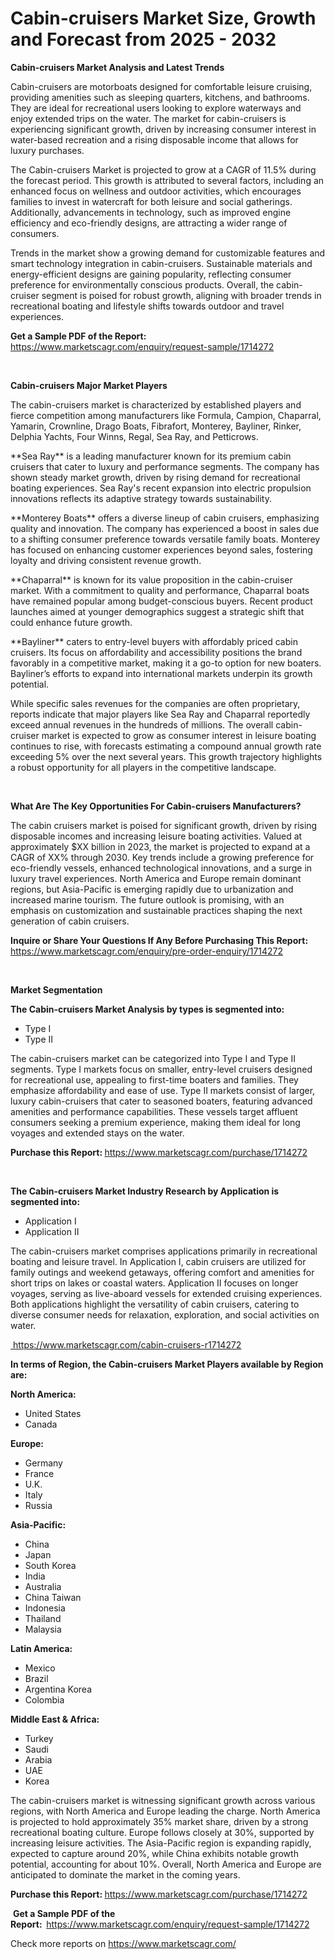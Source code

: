 <p><h1>Cabin-cruisers Market Size, Growth and Forecast from 2025 - 2032</h1></p><p><strong>Cabin-cruisers Market Analysis and Latest Trends</strong></p>
<p><p>Cabin-cruisers are motorboats designed for comfortable leisure cruising, providing amenities such as sleeping quarters, kitchens, and bathrooms. They are ideal for recreational users looking to explore waterways and enjoy extended trips on the water. The market for cabin-cruisers is experiencing significant growth, driven by increasing consumer interest in water-based recreation and a rising disposable income that allows for luxury purchases.</p><p>The Cabin-cruisers Market is projected to grow at a CAGR of 11.5% during the forecast period. This growth is attributed to several factors, including an enhanced focus on wellness and outdoor activities, which encourages families to invest in watercraft for both leisure and social gatherings. Additionally, advancements in technology, such as improved engine efficiency and eco-friendly designs, are attracting a wider range of consumers. </p><p>Trends in the market show a growing demand for customizable features and smart technology integration in cabin-cruisers. Sustainable materials and energy-efficient designs are gaining popularity, reflecting consumer preference for environmentally conscious products. Overall, the cabin-cruiser segment is poised for robust growth, aligning with broader trends in recreational boating and lifestyle shifts towards outdoor and travel experiences.</p></p>
<p><strong>Get a Sample PDF of the Report:&nbsp;</strong> <a href="https://www.marketscagr.com/enquiry/request-sample/1714272?utm_campaign=1097&utm_medium=2&utm_source=Github&utm_content=ia&utm_term=11012025&utm_id=cabin-cruisers">https://www.marketscagr.com/enquiry/request-sample/1714272</a></p>
<p>&nbsp;</p>
<p><strong>Cabin-cruisers Major Market Players</strong></p>
<p><p>The cabin-cruisers market is characterized by established players and fierce competition among manufacturers like Formula, Campion, Chaparral, Yamarin, Crownline, Drago Boats, Fibrafort, Monterey, Bayliner, Rinker, Delphia Yachts, Four Winns, Regal, Sea Ray, and Petticrows.</p><p>**Sea Ray** is a leading manufacturer known for its premium cabin cruisers that cater to luxury and performance segments. The company has shown steady market growth, driven by rising demand for recreational boating experiences. Sea Ray's recent expansion into electric propulsion innovations reflects its adaptive strategy towards sustainability.</p><p>**Monterey Boats** offers a diverse lineup of cabin cruisers, emphasizing quality and innovation. The company has experienced a boost in sales due to a shifting consumer preference towards versatile family boats. Monterey has focused on enhancing customer experiences beyond sales, fostering loyalty and driving consistent revenue growth.</p><p>**Chaparral** is known for its value proposition in the cabin-cruiser market. With a commitment to quality and performance, Chaparral boats have remained popular among budget-conscious buyers. Recent product launches aimed at younger demographics suggest a strategic shift that could enhance future growth.</p><p>**Bayliner** caters to entry-level buyers with affordably priced cabin cruisers. Its focus on affordability and accessibility positions the brand favorably in a competitive market, making it a go-to option for new boaters. Bayliner’s efforts to expand into international markets underpin its growth potential.</p><p>While specific sales revenues for the companies are often proprietary, reports indicate that major players like Sea Ray and Chaparral reportedly exceed annual revenues in the hundreds of millions. The overall cabin-cruiser market is expected to grow as consumer interest in leisure boating continues to rise, with forecasts estimating a compound annual growth rate exceeding 5% over the next several years. This growth trajectory highlights a robust opportunity for all players in the competitive landscape.</p></p>
<p>&nbsp;</p>
<p><strong>What Are The Key Opportunities For Cabin-cruisers Manufacturers?</strong></p>
<p><p>The cabin cruisers market is poised for significant growth, driven by rising disposable incomes and increasing leisure boating activities. Valued at approximately $XX billion in 2023, the market is projected to expand at a CAGR of XX% through 2030. Key trends include a growing preference for eco-friendly vessels, enhanced technological innovations, and a surge in luxury travel experiences. North America and Europe remain dominant regions, but Asia-Pacific is emerging rapidly due to urbanization and increased marine tourism. The future outlook is promising, with an emphasis on customization and sustainable practices shaping the next generation of cabin cruisers.</p></p>
<p><strong>Inquire or Share Your Questions If Any Before Purchasing This Report:</strong> <a href="https://www.marketscagr.com/enquiry/pre-order-enquiry/1714272?utm_campaign=1097&utm_medium=2&utm_source=Github&utm_content=ia&utm_term=11012025&utm_id=cabin-cruisers">https://www.marketscagr.com/enquiry/pre-order-enquiry/1714272</a></p>
<p>&nbsp;</p>
<p><strong>Market Segmentation</strong></p>
<p><strong>The Cabin-cruisers Market Analysis by types is segmented into:</strong></p>
<p><ul><li>Type I</li><li>Type II</li></ul></p>
<p><p>The cabin-cruisers market can be categorized into Type I and Type II segments. Type I markets focus on smaller, entry-level cruisers designed for recreational use, appealing to first-time boaters and families. They emphasize affordability and ease of use. Type II markets consist of larger, luxury cabin-cruisers that cater to seasoned boaters, featuring advanced amenities and performance capabilities. These vessels target affluent consumers seeking a premium experience, making them ideal for long voyages and extended stays on the water.</p></p>
<p><strong>Purchase this Report:&nbsp;</strong><a href="https://www.marketscagr.com/purchase/1714272?utm_campaign=1097&utm_medium=2&utm_source=Github&utm_content=ia&utm_term=11012025&utm_id=cabin-cruisers">https://www.marketscagr.com/purchase/1714272</a></p>
<p>&nbsp;</p>
<p><strong>The Cabin-cruisers Market Industry Research by Application is segmented into:</strong></p>
<p><ul><li>Application I</li><li>Application II</li></ul></p>
<p><p>The cabin-cruisers market comprises applications primarily in recreational boating and leisure travel. In Application I, cabin cruisers are utilized for family outings and weekend getaways, offering comfort and amenities for short trips on lakes or coastal waters. Application II focuses on longer voyages, serving as live-aboard vessels for extended cruising experiences. Both applications highlight the versatility of cabin cruisers, catering to diverse consumer needs for relaxation, exploration, and social activities on water.</p></p>
<p><a href="https://www.marketscagr.com/cabin-cruisers-r1714272?utm_campaign=1097&utm_medium=2&utm_source=Github&utm_content=ia&utm_term=11012025&utm_id=cabin-cruisers">&nbsp;https://www.marketscagr.com/cabin-cruisers-r1714272</a></p>
<p><strong>In terms of Region, the Cabin-cruisers Market Players available by Region are:</strong></p>
<p>
    <p> <strong> North America: </strong>
        <ul>
            <li>United States</li>
            <li>Canada</li>
        </ul>
        </p> 
    <p> <strong> Europe: </strong>
        <ul>
            <li>Germany</li>
            <li>France</li>
            <li>U.K.</li>
            <li>Italy</li>
            <li>Russia</li>
        </ul>
        </p> 
    <p> <strong> Asia-Pacific: </strong>
        <ul>
            <li>China</li>
            <li>Japan</li>
            <li>South Korea</li>
            <li>India</li>
            <li>Australia</li>
            <li>China Taiwan</li>
            <li>Indonesia</li>
            <li>Thailand</li>
            <li>Malaysia</li>
        </ul>
        </p> 
    <p> <strong> Latin America: </strong>
        <ul>
            <li>Mexico</li>
            <li>Brazil</li>
            <li>Argentina Korea</li>
            <li>Colombia</li>
        </ul>
        </p> 
    <p> <strong> Middle East & Africa: </strong>
        <ul>
            <li>Turkey</li>
            <li>Saudi</li>
            <li>Arabia</li>
            <li>UAE</li>
            <li>Korea</li>
        </ul>
    </p>
    </p>
<p><p>The cabin-cruisers market is witnessing significant growth across various regions, with North America and Europe leading the charge. North America is projected to hold approximately 35% market share, driven by a strong recreational boating culture. Europe follows closely at 30%, supported by increasing leisure activities. The Asia-Pacific region is expanding rapidly, expected to capture around 20%, while China exhibits notable growth potential, accounting for about 10%. Overall, North America and Europe are anticipated to dominate the market in the coming years.</p></p>
<p><strong>Purchase this Report: </strong><a href="https://www.marketscagr.com/purchase/1714272?utm_campaign=1097&utm_medium=2&utm_source=Github&utm_content=ia&utm_term=11012025&utm_id=cabin-cruisers">https://www.marketscagr.com/purchase/1714272</a></p>
<p>&nbsp;<strong>Get a Sample PDF of the Report:&nbsp;&nbsp;</strong><a href="https://www.marketscagr.com/enquiry/request-sample/1714272?utm_campaign=1097&utm_medium=2&utm_source=Github&utm_content=ia&utm_term=11012025&utm_id=cabin-cruisers">https://www.marketscagr.com/enquiry/request-sample/1714272</a></p>
<p><strong></strong></p>
<p>Check more reports on <a href="https://www.marketscagr.com/?utm_campaign=1097&utm_medium=2&utm_source=Github&utm_content=ia&utm_term=11012025&utm_id=cabin-cruisers">https://www.marketscagr.com/</a></p>